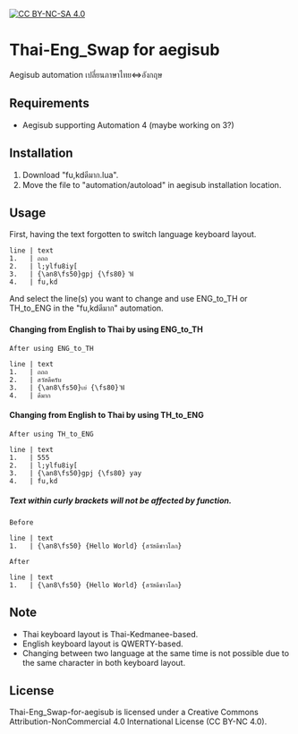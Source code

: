 [![CC BY-NC-SA 4.0](https://i.creativecommons.org/l/by-nc/4.0/88x31.png)](https://creativecommons.org/licenses/by-nc/4.0/)

# Thai-Eng_Swap for aegisub
Aegisub automation เปลี่ยนภาษาไทย<=>อังกฤษ

## Requirements
* Aegisub supporting Automation 4 (maybe working on 3?)

## Installation
1. Download "fu,kdดีมาก.lua".
2. Move the file to "automation/autoload" in aegisub installation location.

## Usage

First, having the text forgotten to switch language keyboard layout.

```
line | text
1.   | ถถถ
2.   | l;ylfu8iy[
3.   | {\an8\fs50}gpj {\fs80} ัฟั
4.   | fu,kd
```

And select the line(s) you want to change and use ENG_to_TH or TH_to_ENG in the "fu,kdดีมาก" automation.

#### Changing from English to Thai by using ENG_to_TH

```
After using ENG_to_TH

line | text
1.   | ถถถ
2.   | สวัสดีครับ
3.   | {\an8\fs50}เย่ {\fs80} ัฟั
4.   | ดีมาก
```

#### Changing from English to Thai by using TH_to_ENG

```
After using TH_to_ENG

line | text
1.   | 555
2.   | l;ylfu8iy[
3.   | {\an8\fs50}gpj {\fs80} yay
4.   | fu,kd
```

##### Text within curly brackets will not be affected by function.

```
Before

line | text
1.   | {\an8\fs50} {Hello World} {สวัสดีชาวโลก}

After

line | text
1.   | {\an8\fs50} {Hello World} {สวัสดีชาวโลก}
```

## Note

* Thai keyboard layout is Thai-Kedmanee-based.
* English keyboard layout is QWERTY-based.
* Changing between two language at the same time is not possible due to the same character in both keyboard layout.

## License

Thai-Eng_Swap-for-aegisub is licensed under a Creative Commons Attribution-NonCommercial 4.0 International License (CC BY-NC 4.0).
